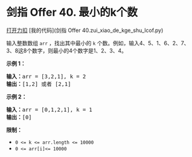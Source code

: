 # 剑指 Offer 40. 最小的k个数

[打开力扣](https://leetcode.cn/problems/zui-xiao-de-kge-shu-lcof) [我的代码](剑指 Offer 40.zui_xiao_de_kge_shu_lcof.py)

输入整数数组 <code>arr</code> ，找出其中最小的 <code>k</code> 个数。例如，输入4、5、1、6、2、7、3、8这8个数字，则最小的4个数字是1、2、3、4。



<strong>示例 1：</strong>

<pre><strong>输入：</strong>arr = [3,2,1], k = 2
<strong>输出：</strong>[1,2] 或者 [2,1]
</pre>

<strong>示例 2：</strong>

<pre><strong>输入：</strong>arr = [0,1,2,1], k = 1
<strong>输出：</strong>[0]</pre>



<strong>限制：</strong>

<ul>
	<li><code>0 <= k <= arr.length <= 10000</code></li>
	<li><code>0 <= arr[i]<= 10000</code></li>
</ul>
